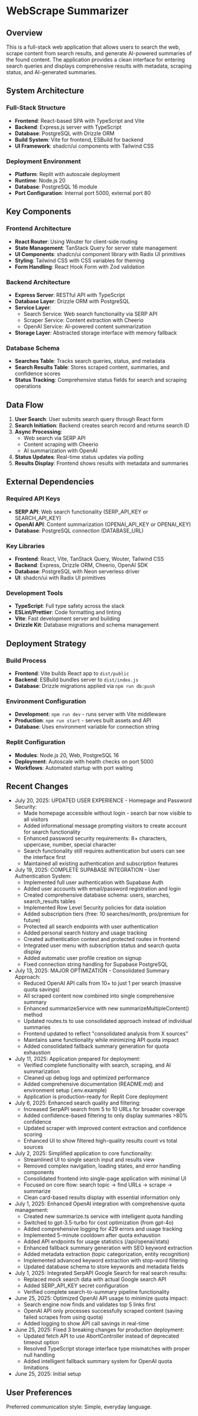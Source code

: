 # WebScrape Summarizer

## Overview

This is a full-stack web application that allows users to search the web, scrape content from search results, and generate AI-powered summaries of the found content. The application provides a clean interface for entering search queries and displays comprehensive results with metadata, scraping status, and AI-generated summaries.

## System Architecture

### Full-Stack Structure
- **Frontend**: React-based SPA with TypeScript and Vite
- **Backend**: Express.js server with TypeScript
- **Database**: PostgreSQL with Drizzle ORM
- **Build System**: Vite for frontend, ESBuild for backend
- **UI Framework**: shadcn/ui components with Tailwind CSS

### Deployment Environment
- **Platform**: Replit with autoscale deployment
- **Runtime**: Node.js 20
- **Database**: PostgreSQL 16 module
- **Port Configuration**: Internal port 5000, external port 80

## Key Components

### Frontend Architecture
- **React Router**: Using Wouter for client-side routing
- **State Management**: TanStack Query for server state management
- **UI Components**: shadcn/ui component library with Radix UI primitives
- **Styling**: Tailwind CSS with CSS variables for theming
- **Form Handling**: React Hook Form with Zod validation

### Backend Architecture
- **Express Server**: RESTful API with TypeScript
- **Database Layer**: Drizzle ORM with PostgreSQL
- **Service Layer**: 
  - Search Service: Web search functionality via SERP API
  - Scraper Service: Content extraction with Cheerio
  - OpenAI Service: AI-powered content summarization
- **Storage Layer**: Abstracted storage interface with memory fallback

### Database Schema
- **Searches Table**: Tracks search queries, status, and metadata
- **Search Results Table**: Stores scraped content, summaries, and confidence scores
- **Status Tracking**: Comprehensive status fields for search and scraping operations

## Data Flow

1. **User Search**: User submits search query through React form
2. **Search Initiation**: Backend creates search record and returns search ID
3. **Async Processing**: 
   - Web search via SERP API
   - Content scraping with Cheerio
   - AI summarization with OpenAI
4. **Status Updates**: Real-time status updates via polling
5. **Results Display**: Frontend shows results with metadata and summaries

## External Dependencies

### Required API Keys
- **SERP API**: Web search functionality (SERP_API_KEY or SEARCH_API_KEY)
- **OpenAI API**: Content summarization (OPENAI_API_KEY or OPENAI_KEY)
- **Database**: PostgreSQL connection (DATABASE_URL)

### Key Libraries
- **Frontend**: React, Vite, TanStack Query, Wouter, Tailwind CSS
- **Backend**: Express, Drizzle ORM, Cheerio, OpenAI SDK
- **Database**: PostgreSQL with Neon serverless driver
- **UI**: shadcn/ui with Radix UI primitives

### Development Tools
- **TypeScript**: Full type safety across the stack
- **ESLint/Prettier**: Code formatting and linting
- **Vite**: Fast development server and building
- **Drizzle Kit**: Database migrations and schema management

## Deployment Strategy

### Build Process
- **Frontend**: Vite builds React app to `dist/public`
- **Backend**: ESBuild bundles server to `dist/index.js`
- **Database**: Drizzle migrations applied via `npm run db:push`

### Environment Configuration
- **Development**: `npm run dev` - runs server with Vite middleware
- **Production**: `npm run start` - serves built assets and API
- **Database**: Uses environment variable for connection string

### Replit Configuration
- **Modules**: Node.js 20, Web, PostgreSQL 16
- **Deployment**: Autoscale with health checks on port 5000
- **Workflows**: Automated startup with port waiting

## Recent Changes
- July 20, 2025: UPDATED USER EXPERIENCE - Homepage and Password Security:
  - Made homepage accessible without login - search bar now visible to all visitors
  - Added informational message prompting visitors to create account for search functionality
  - Enhanced password security requirements: 8+ characters, uppercase, number, special character
  - Search functionality still requires authentication but users can see the interface first
  - Maintained all existing authentication and subscription features
- July 19, 2025: COMPLETE SUPABASE INTEGRATION - User Authentication System:
  - Implemented full user authentication with Supabase Auth
  - Added user accounts with email/password registration and login
  - Created comprehensive database schema: users, searches, search_results tables
  - Implemented Row Level Security policies for data isolation
  - Added subscription tiers (free: 10 searches/month, pro/premium for future)
  - Protected all search endpoints with user authentication
  - Added personal search history and usage tracking
  - Created authentication context and protected routes in frontend
  - Integrated user menu with subscription status and search quota display
  - Added automatic user profile creation on signup
  - Fixed connection string handling for Supabase PostgreSQL
- July 13, 2025: MAJOR OPTIMIZATION - Consolidated Summary Approach:
  - Reduced OpenAI API calls from 10+ to just 1 per search (massive quota savings)
  - All scraped content now combined into single comprehensive summary
  - Enhanced summarizeService with new summarizeMultipleContent() method
  - Updated routes.ts to use consolidated approach instead of individual summaries
  - Frontend updated to reflect "consolidated analysis from X sources"
  - Maintains same functionality while minimizing API quota impact
  - Added consolidated fallback summary generation for quota exhaustion
- July 11, 2025: Application prepared for deployment:
  - Verified complete functionality with search, scraping, and AI summarization
  - Cleaned up debug logs and optimized performance
  - Added comprehensive documentation (README.md) and environment setup (.env.example)
  - Application is production-ready for Replit Core deployment
- July 6, 2025: Enhanced search quality and filtering:
  - Increased SerpAPI search from 5 to 10 URLs for broader coverage
  - Added confidence-based filtering to only display summaries >80% confidence
  - Updated scraper with improved content extraction and confidence scoring
  - Enhanced UI to show filtered high-quality results count vs total sources
- July 2, 2025: Simplified application to core functionality:
  - Streamlined UI to single search input and results view
  - Removed complex navigation, loading states, and error handling components
  - Consolidated frontend into single-page application with minimal UI
  - Focused on core flow: search topic → find URLs → scrape → summarize
  - Clean card-based results display with essential information only
- July 1, 2025: Enhanced OpenAI integration with comprehensive quota management:
  - Created new summarize.ts service with intelligent quota handling
  - Switched to gpt-3.5-turbo for cost optimization (from gpt-4o)
  - Added comprehensive logging for 429 errors and usage tracking
  - Implemented 5-minute cooldown after quota exhaustion
  - Added API endpoints for usage statistics (/api/openai/stats)
  - Enhanced fallback summary generation with SEO keyword extraction
  - Added metadata extraction (topic categorization, entity recognition)
  - Implemented advanced keyword extraction with stop-word filtering
  - Updated database schema to store keywords and metadata fields
- July 1, 2025: Integrated SerpAPI Google Search for real search results:
  - Replaced mock search data with actual Google search API
  - Added SERP_API_KEY secret configuration
  - Verified complete search-to-summary pipeline functionality
- June 25, 2025: Optimized OpenAI API usage to minimize quota impact:
  - Search engine now finds and validates top 5 links first
  - OpenAI API only processes successfully scraped content (saving failed scrapes from using quota)
  - Added logging to show API call savings in real-time
- June 25, 2025: Fixed 3 breaking changes for production deployment:
  - Updated fetch API to use AbortController instead of deprecated timeout option
  - Resolved TypeScript storage interface type mismatches with proper null handling
  - Added intelligent fallback summary system for OpenAI quota limitations
- June 25, 2025: Initial setup

## User Preferences

Preferred communication style: Simple, everyday language.